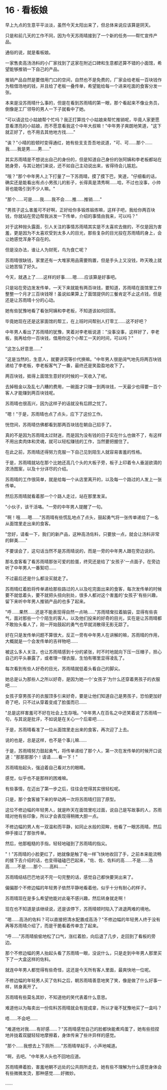 <link rel="stylesheet" href="../styles/text.css" />
<h1>16 · 看板娘</h1>

早上九点的生意平平淡淡，虽然今天太阳出来了，但总体来说应该算是阴天。

只是和前几天的工作不同，因为今天苏雨晴接到了一个新的任务——帮忙宣传产品。

通俗的说，就是看板娘。

一家售卖高汤汤料的小厂家找到了这家在附近口碑和生意都还算不错的小面馆，希望能够推销一下自己的产品。

推销产品自然是要借用门口的空间，自然也不是免费的，厂家会给老板一百块钱作为租借场地的钱，并且给了老板一叠传单，希望能给每一个进来吃面的食客分发一张。

本来是没苏雨晴什么事的，但是在看到苏雨晴的第一眼，那个看起来不像业务员，倒像是工厂领导的男人一下子就看中了她。

"可以请这位小姑娘帮个忙吗？我正打算找个小姑娘来帮忙推销呢，毕竟人家更愿意看漂亮的小姑娘，而不愿意看我这个中年大叔嘛！"中年男子爽朗地笑道，"这下就正好了，也不用去其他地方找……"

"诶？"小晴的脸顿时变得通红，她有些支支吾吾地说道，"可、可……那个……我……我是男……男……"

其实苏雨晴是不想说出自己的身份的，但是知道自己身份的张阿姨和李老板都站在她身旁，与其让她们来说，还不如自己主动说出来，省得待会儿尴尬。

"哦？"那个中年男人上下打量了一下苏雨晴，摸了摸下巴，笑道，"仔细看的话，确实还是能看出有点小男孩儿的影子，长得真是清秀啊……哈，不过也没事，小帅哥也能吸引到不少人嘛。"

"那个……可是……我……我不会……推……推销……"

"男孩子这么害羞可不好啊，正好给你多锻炼锻炼嘛，这样子吧，我给你两百块钱，你就站在旁边帮我派发一下传单，介绍的事情由我来，可以吗？"

对于这种抛头露面，引人关注的事情苏雨晴其实是不太喜欢去做的，不仅是因为害羞，更是因为不太喜欢受到太多人的目光，那些复杂的目光投在苏雨晴的身上，会让她感觉浑身不自在的。

但是没办法，谁让人为财死，鸟为食亡呢？

苏雨晴很缺钱，家里还有一大堆家用品需要购置，但是手头上又没钱，昨天晚上就让她苦恼了好久。

今天，就遇上了……这样的好事……嗯……应该算是好事吧。

只是站在旁边发发传单，一天下来就能有两百块钱，要知道，苏雨晴在面馆里工作整整一个月才三百块钱呀！虽说如果算上了面馆提供的三餐肯定不止这点钱，但是还是让苏雨晴十分的心动。

她有些犹豫地看了看张阿姨和李老板，不知道该如何回答。

毕竟她现在还是这家面馆的帮工，在上班时间帮别人打零工……这不好吧？

中年男人看出了苏雨晴的犹豫，笑着对李老板说道："没事没事，这样好了，李老板，我再给你一百块钱，借用你这个小帮工一天的时间，可以吗？"

"这怎么好意思……"

"这是当然的，生意人，就要讲究等价代换嘛。"中年男人很是阔气地先将两百块钱递给了李老板，李老板客气了一番，最终还是笑盈盈地收下了。

两百块钱，抵得上面馆生意好的时候的一天收入了呢。

去掉租金以及乱七八糟的费用，一碗面才只赚一到两块钱，一天最少也得要一百个客人才能赚到两百块钱呢。

苏雨晴也很高兴，因为这样子的话就没有后顾之忧了。

"嗯！"于是，苏雨晴也点了点头，应下了这份工作。

恍惚间，苏雨晴仿佛都看到那两百块钱在朝自己招手了。

真的不是因为苏雨晴太过财迷，而是因为没有钱的日子实在什么也做不了，有这样不用出卖肉体和灵魂，就可以轻松赚钱的工作，当然要把握住了。

在此之前，苏雨晴还得努力克服一下自己见到陌生人就容易害羞的性格。

于是，苏雨晴就站在那个比她还高几个头的大板子旁，板子上印着令人垂涎欲滴的浓汤图案，以及十分详尽的介绍。

苏雨晴的工作很简单，就是给每一个从店里离开的，以及每一个路过的人发上一张传单。

然后苏雨晴就看着那一个个路人走过，站在那里发呆。

"小伙子，该干活咯。"一旁的中年男人提醒了一句。

"啊！哦……嗯……"苏雨晴有些慌乱地点了点头，鼓起勇气将一张传单递给了一名从面馆里走出来的食客。

"您好，请看一下，我们的新产品，这种高汤佐料，只要放一点，就会让汤料非常的鲜美……"

不要误会了，这句话当然不是苏雨晴说的，而是一旁的中年男人跟在旁边说的。

那名食客看了看苏雨晴那张可爱的脸蛋，终究还是给了'女孩子'一点面子，在旁边听了中年男人一番絮叨……

不过最后还是什么都没买就走了。

苏雨晴红着脸将传单递给那些路过的人以及吃完面出来的食客，每次发传单的时候要不就低着头，要不就把头扭向别处，很多人都对这个害羞的'女孩子'有些兴趣，留下来听中年男人推销产品的也多了起来。

"呼……果然……还是不能表现得自然一点呐……"苏雨晴耷拉着脑袋，显得有些丧气，面对那些一个个陌生的客人，以及他们投来的好奇的目光，实在是让苏雨晴都不敢抬头看人了，刚一开始鼓起的勇气也早就消散得无影无踪了。

好在只是发传单问题不算很大，反正一旁有中年男人在讲解的嘛，苏雨晴的作用，大概就是一个会发传单的吉祥物吧……

被这么多人关注，也让苏雨晴感到十分的紧张，时不时地就向下压一压帽子，担心自己的平头暴露了，或者理一理衣服，生怕有哪里显得凌乱了。

每次看到有些人好奇的目光，苏雨晴就低着头看自己的脚尖。

她总是认为那些人之所以好奇，是因为她一个'女孩子'为什么还穿着男孩子的衣服吧……

女孩子穿男孩子的衣服顶多引来好奇，要是让他们知道自己是男孩子，恐怕更加好奇了吧，只不过从穿着变成了脸蛋而已……

"总是这样害羞可不好在社会上生存哦。"中年男人在百名之中还笑着说了苏雨晴一句，与其说是批评，不如说是在关心一个后辈吧……

于是，苏雨晴看准了一位从面馆里走出来的食客，再次迎了上去。

说的也是，总是这样，也不是个事儿嘛……

于是，苏雨晴努力鼓起勇气，将传单递给了那个人，第一次在发传单的时候开口说道："那那那那个！请请……看一下！"

苏雨晴抬起头，强迫着自己看对方的眼睛。

感觉，似乎也不是那样的困难嘛。

有些事情，在迈出了第一步之后，往往会觉得其实很轻松呢。

只是，那个食客接下来的举动再一次将苏雨晴打回了原型。

这位不修边幅的年轻男人，就是昨天在面馆里吃过面，说自己是写故事的人，苏雨晴对他有些印象，所以才会表现得稍微大胆一点。

不修边幅的男人有一双温和而平静，如同止水般的双眸，他看了一眼苏雨晴，然后伸手接过了那张传单。

然后，他那粗糙的手指，轻轻地碰到了苏雨晴的指尖。

"！"苏雨晴的小脸更红了，她就像是触了电一样飞快地收回了手，之前本来能流畅的接下去介绍的话，也变得磕磕巴巴起来，"佐、佐、佐料的高……不是……汤高……不是……那个……高料……"

苏雨晴结结巴巴地说不完一句完整的话，感觉自己都快要哭出来了。

偏偏那个不修边幅的年轻男子依然平静地看着他，似乎十分有耐心的样子。

苏雨晴现在是多么希望他能对此毫不感兴趣，然后转身就走啊！

现在也不知道是该继续说，还是该停下，苏雨晴顿时陷入了进退两难的境地。

"嗯……高汤的佐料？可以直接把清水配置成高汤？"不修边幅的年轻男人终于没有再等苏雨晴介绍了，而是干脆看着传单念了起来。

"呼……"苏雨晴偷偷地松了口气，涨红着脸，向后退了几步，走回到了看板的旁边。

那个不修边幅的男人抬起头看了苏雨晴一眼，没说什么，只是走到中年男人那里买下了一大盒这样的佐料。

就连中年男人都觉得有些奇怪，这还是今天所有客人里面，最爽快地一位呢。

不修边幅的年轻男人买了佐料之后，朝苏雨晴善意地笑了笑，像是做了什么好事一样，转身离开了。

苏雨晴有些莫名其妙，不知道他的笑代表着什么意思。

难道他以为每卖出一份佐料苏雨晴就会有提成拿，所以才毫不犹豫地买了一盒吗？

唔……不会吧……

"难道他对我……有好感……？"苏雨晴感觉自己的脸都快能煮鸡蛋了，她有些扭捏地并拢着双腿轻轻地摩擦着，身体传来了些许异样的感觉。

"那个……我想去上下厕所……"苏雨晴举起手，小声地喊道。

"啊，去吧。"中年男人头也不回地应道。

苏雨晴捧着脸，害羞地朝不远处的公共厕所走去，她有些不理解为什么感觉身体会有些微微发烫，那种感觉……好微妙。

……
